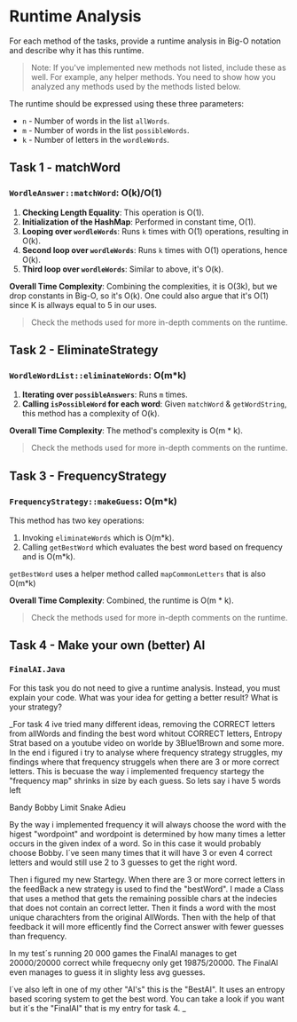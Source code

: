 # Runtime Analysis

For each method of the tasks, provide a runtime analysis in Big-O notation and describe why it has this runtime.

> Note: If you've implemented new methods not listed, include these as well. For example, any helper methods. You need to show how you analyzed any methods used by the methods listed below.

The runtime should be expressed using these three parameters:
- `n` - Number of words in the list `allWords`.
- `m` - Number of words in the list `possibleWords`.
- `k` - Number of letters in the `wordleWords`.

## Task 1 - matchWord

### `WordleAnswer::matchWord`: O(k)/O(1)
1. **Checking Length Equality**: This operation is O(1).
2. **Initialization of the HashMap**: Performed in constant time, O(1).
3. **Looping over `wordleWords`**: Runs `k` times with O(1) operations, resulting in O(k).
4. **Second loop over `wordleWords`**: Runs `k` times with O(1) operations, hence O(k).
5. **Third loop over `wordleWords`**: Similar to above, it's O(k).

**Overall Time Complexity**: Combining the complexities, it is O(3k), but we drop constants in Big-O, so it's O(k). One could also argue that it's O(1) since K is allways equal to 5 in our uses.

> Check the methods used for more in-depth comments on the runtime.

## Task 2 - EliminateStrategy

### `WordleWordList::eliminateWords`: O(m*k)
1. **Iterating over `possibleAnswers`**: Runs `m` times.
2. **Calling `isPossibleWord` for each word**: Given `matchWord` & `getWordString`, this method has a complexity of O(k).

**Overall Time Complexity**: The method's complexity is O(m * k).

> Check the methods used for more in-depth comments on the runtime.

## Task 3 - FrequencyStrategy

### `FrequencyStrategy::makeGuess`: O(m*k)
This method has two key operations:
1. Invoking `eliminateWords` which is O(m*k).
2. Calling `getBestWord` which evaluates the best word based on frequency and is O(m*k).

`getBestWord` uses a helper method called `mapCommonLetters` that is also O(m*k) 


**Overall Time Complexity**: Combined, the runtime is O(m * k).

> Check the methods used for more in-depth comments on the runtime.

## Task 4 - Make your own (better) AI

### `FinalAI.Java`

For this task you do not need to give a runtime analysis.
Instead, you must explain your code. What was your idea for getting a better result? What is your strategy?

_For task 4 ive tried many different ideas, removing the CORRECT letters from allWords and finding the best word whitout CORRECT letters, Entropy Strat based on a youtube video on worlde by 3Blue1Brown and some more. In the end i figured i try to analyse where frequency strategy struggles, my findings where that frequency struggels when there are 3 or more correct letters. This is becuase the way i implemented frequency startegy the "frequency map" shrinks in size by each guess. So lets say i have 5 words left

Bandy
Bobby
Limit
Snake
Adieu

By the way i implemented frequency it will always choose the word with the higest "wordpoint" and wordpoint is determined by how many times a letter occurs in the given index of a word. So in this case it would probably choose Bobby. I´ve seen many times that it will have 3 or even 4 correct letters and would still use 2 to 3 guesses to get the right word.

Then i figured my new Startegy. When there are 3 or more correct letters in the feedBack a new strategy is used to find the "bestWord". I made a Class that uses a method that gets the remaining possible chars at the indecies that does not contain an correct letter. Then it finds a word with the most unique charachters from the original AllWords. Then with the help of that feedback it will more efficently find the Correct answer with fewer guesses than frequency. 

In my test´s running 20 000 games the FinalAI manages to get 20000/20000 correct while frequecny only get 19875/20000. The FinalAI even manages to guess it in slighty less avg guesses.

I´ve also left in one of my other "AI's" this is the "BestAI". It uses an entropy based scoring system to get the best word. You can take a look if you want but it´s the "FinalAI" that is my entry for task 4.
_
